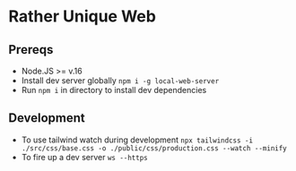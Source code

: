# Rather Unique Web

## Prereqs

- Node.JS >= v.16
- Install dev server globally `npm i -g local-web-server`
- Run `npm i` in directory to install dev dependencies


## Development

- To use tailwind watch during development `npx tailwindcss -i ./src/css/base.css -o ./public/css/production.css --watch --minify`
- To fire up a dev server `ws --https`
